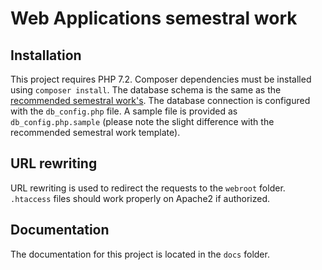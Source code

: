 # Web Applications semestral work 

## Installation
This project requires PHP 7.2. Composer dependencies must be installed using 
`composer install`. The database schema is the same as the 
[recommended semestral work's](https://webik.ms.mff.cuni.cz/semestralwork/db_sample.sql).
The database connection is configured with the `db_config.php` file. A sample
file is provided as `db_config.php.sample` (please note the slight difference
with the recommended semestral work template).

## URL rewriting

URL rewriting is used to redirect the requests to the `webroot` folder. 
`.htaccess` files should work properly on Apache2 if authorized.

## Documentation

The documentation for this project is located in the `docs` folder.
